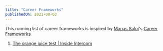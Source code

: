 ```yaml
---
title: "Career Frameworks"
publishedOn: 2021-08-03
---
```


This running list of career frameworks is inspired by [Manas Saloi](https://manassaloi.com)'s [Career Frameworks](https://manassaloi.com/2020/01/25/career-frameworks.html)

1. [The orange juice test | Inside Intercom](https://www.intercom.com/blog/the-orange-juice-test/)
